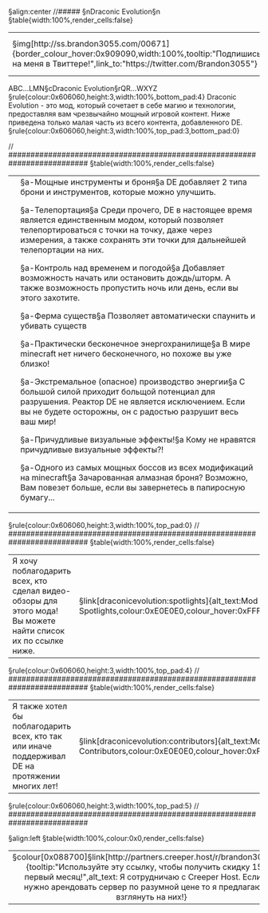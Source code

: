 §align:center
//##### §nDraconic Evolution§n
§table{width:100%,render_cells:false} 
<table column_layout="18,1*,18">
<tr>
	<td align="left">§img[http://ss.brandon3055.com/00671]{border_colour_hover:0x909090,width:100%,tooltip:"Подпишись на меня в Твиттере!",link_to:"https://twitter.com/Brandon3055"}</td>
	<td align="center">§img[http://ss.brandon3055.com/772e8]{width:50%}</td>
	<td align="top right">§img[http://ss.brandon3055.com/4b67c]{border_colour_hover:0x909090,width:100%,tooltip:"Поддержите мою работу на patreon!",link_to:"https://www.patreon.com/brandon3055"}</td>
</tr>
</table>

ABC...LMN§cDraconic Evolution§rQR...WXYZ
§rule{colour:0x606060,height:3,width:100%,bottom_pad:4}
Draconic Evolution - это мод, который сочетает в себе магию и технологии, предоставляя вам чрезвычайно мощный игровой контент. Ниже приведена только малая часть из всего контента, добавленного DE.
§rule{colour:0x606060,height:3,width:100%,top_pad:3,bottom_pad:0}

// ##########################################################################
§table{width:100%,render_cells:false} 
<table column_layout="25,1*"><tr><td></td><td>
§a-Мощные инструменты и броня§a
DE добавляет 2 типа брони и инструментов, которые можно улучшить.

§a-Телепортация§a
Среди прочего, DE в настоящее время является единственным модом, который позволяет телепортироваться с точки на точку, даже через измерения, а также сохранять эти точки для дальнейшей телепортации на них.

§a-Контроль над временем и погодой§a
Добавляет возможность начать или остановить дождь/шторм. А также возможность пропустить ночь или день, если вы этого захотите.

§a-Ферма существ§a
Позволяет автоматически спаунить и убивать существ
          
§a-Практически бесконечное энергохранилище§a
В мире  minecraft нет ничего бесконечного, но похоже вы уже близко!

§a-Экстремальное (опасное) производство энергии§a
С большой силой приходит больщой потенциал для разрушения. Реактор DE не является исключением. Если вы не будете осторожны, он с радостью разрушит весь ваш мир!

§a-Причудливые визуальные эффекты!§a
Кому не нравятся причудливые визуальные эффекты?!

§a-Одного из самых мощных боссов из всех модификаций на minecraft§a
Зачарованная алмазная броня? Возможно, Вам повезет больше, если вы завернетесь в папиросную бумагу...
</td></tr></table>

§rule{colour:0x606060,height:3,width:100%,top_pad:0}
// ##########################################################################
§table{width:100%,render_cells:false} 
<table column_layout="1*,130">
<tr>
	<td>Я хочу поблагодарить всех, кто сделал видео-обзоры для этого мода! Вы можете найти список их по ссылке ниже.</td>
	<td align="middle right">§link[draconicevolution:spotlights]{alt_text:Mod Spotlights,colour:0xE0E0E0,colour_hover:0xFFFFA0,padding:5,left_pad:12,right_pad:13,link_style:vanilla}</td>
</tr>
</table>
§rule{colour:0x606060,height:3,width:100%,top_pad:4}
// ##########################################################################
§table{width:100%,render_cells:false} 
<table column_layout="1*,100">
<tr>
	<td>Я также хотел бы поблагодарить всех, кто так или иначе поддерживал DE на протяжении многих лет!</td>
    <td align="middle right">§link[draconicevolution:contributors]{alt_text:Mod Contributors,colour:0xE0E0E0,colour_hover:0xFFFFA0,padding:5,link_style:vanilla}</td>
</tr>
</table>
§rule{colour:0x606060,height:3,width:100%,top_pad:5}
// ##########################################################################

§align:left
§table{width:100%,colour:0x0,render_cells:false} 
<table column_layout="1*,90">
<tr padding="2,0,1,3" align="middle">
	<td>§colour[0x088700]§link[http://partners.creeper.host/r/brandon30557nc]{tooltip:"Используйте эту ссылку, чтобы получить скидку 15% в первый месяц!",alt_text: Я сотрудничаю с Creeper Host. Если вам нужно арендовать сервер по разумной цене то я предлагаю вам взглянуть на них!}</td>
	<td>§img[http://ss.brandon3055.com/0f927]{tooltip:"Use this link to get a 15% discount on your first month!",width:100%,link_to:"http://partners.creeper.host/r/brandon30557nc"}</td>
</tr>
</table>